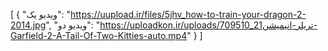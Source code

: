 [
  {
    "ویدیو یک": "https://uupload.ir/files/5jhv_how-to-train-your-dragon-2-2014.jpg",
    "ویدیو دو": "https://uploadkon.ir/uploads/709510_21تریلر-انیمیشن-Garfield-2-A-Tail-Of-Two-Kitties-auto.mp4"
  }
]
